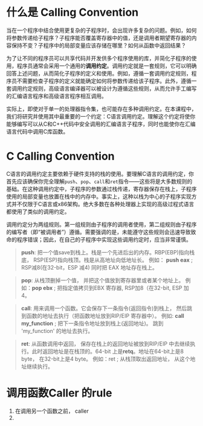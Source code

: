 # 什么是 Calling Convention

当在一个程序中结合使用更复杂的子程序时，会出现许多复杂的问题。例如，如何将参数传递给子程序？子程序能否覆盖寄存器中的值，还是调用者期望寄存器的内容保持不变？子程序中的局部变量应该存储在哪里？如何从函数中返回结果？

为了让不同的程序员可以共享代码并开发供多个程序使用的库，并简化子程序的使用，程序员通常会采用一个通用的**调用约定**。调用约定就是一套规则，它可以明确回答上述问题，从而简化子程序的定义和使用。例如，遵循一套调用约定规则，程序员不需要检查子程序的定义就能确定如何将参数传递给该子程序。此外，遵循一套调用约定规则，高级语言编译器可以被设计为遵循这些规则，从而允许手工编写的汇编语言程序和高级语言程序相互调用。

实际上，即使对于单一的处理器指令集，也可能存在多种调用约定。在本课程中，我们将研究并使用其中最重要的一个约定：C语言调用约定。理解这个约定将使你能够编写可以从C和C++代码中安全调用的汇编语言子程序，同时也能使你在汇编语言代码中调用C库函数。

# C Calling Convention
C语言的调用约定主要依赖于硬件支持的栈的使用。要理解C语言的调用约定，你首先应该确保你完全理解`push`、`pop`、`call`和`ret`指令——这些将是大多数规则的基础。在这种调用约定中，子程序的参数通过栈传递，寄存器保存在栈上，子程序使用的局部变量也放置在栈中的内存中。事实上，这种以栈为中心的子程序实现方式并不仅限于C语言或x86架构。绝大多数在各种处理器上实现的高级过程式语言都使用了类似的调用约定。

调用约定分为两组规则。第一组规则由子程序的调用者使用，第二组规则由子程序的编写者（即“被调用者”）遵循。需要强调的是，未能遵守这些规则会迅速导致致命的程序错误；因此，在自己的子程序中实现这些调用约定时，应当非常谨慎。
> **push**: 把一个值save到栈上。栈是一个先进后出的内存。RBP(EBP)指向栈底， RSP(ESP)指向栈顶。栈是从高地址向低地址长。
> 例如： **push eax**  ; RSP减8(在32-bit，ESP 减4) 同时把 EAX 地址存在栈上。

> **pop**: 从栈顶删掉一个值， 并把这个值放到寄存器里或者某个地址上。
> 例如：**pop ebx**  ; 把指定值拷贝到EBX 寄存器, RSP加8（在32-bit, ESP 加4。

> **call**: 用来调用一个函数。它会保存下一条指令(返回指令)到栈上， 然后跳到函数的地址去执行（把函数地址放到RIP/EIP 寄存器中）。
> 例如: **call my_function**  ; 把下一条指令地址放到栈上(返回地址)。 跳到 'my_function' 的地址去执行。

> **ret**: 从函数调用中返回， 保存在栈上的返回地址被放到RIP/EIP 中去继续执行。此时返回地址是在栈顶的。64-bit 上是**retq**。地址在64-bit上是8 byte， 在32-bit上是4 byte。
> 例如：ret  ; 从栈顶取出返回地址， 从这个地址继续执行。


# 调用函数Caller 的rule
1.  在调用另一个函数之前， caller 
2.  
<!--stackedit_data:
eyJoaXN0b3J5IjpbLTU3NTk2NzkzMCwxNjg0MjM2ODEwLDEzNj
c2Mzg0NzMsLTI2NzIwNDQ1MCwtMTMyNzc5MjgxNiwtNTYyNTY5
MTIwLDIxMTY2Njk5ODJdfQ==
-->